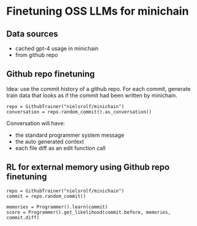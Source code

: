 # Finetuning OSS LLMs for minichain

## Data sources
- cached gpt-4 usage in minichain
- from github repo


## Github repo finetuning
Idea: use the commit history of a github repo. For each commit, generate train data that looks as if the commit had been written by minichain.

```
repo = GithubTrainer("nielsrolf/minichain")
conversation = repo.random_commit().as_conversation()
```
Conversation will have:
- the standard programmer system message
- the auto generated context
- each file diff as an edit function call

## RL for external memory using Github repo finetuning
```
repo = GithubTrainer("nielsrolf/minichain")
commit = repo.random_commit()

memories = Programmer().learn(commit)
score = Programmer().get_likelihood(commit.before, memories, commit.diff)
```